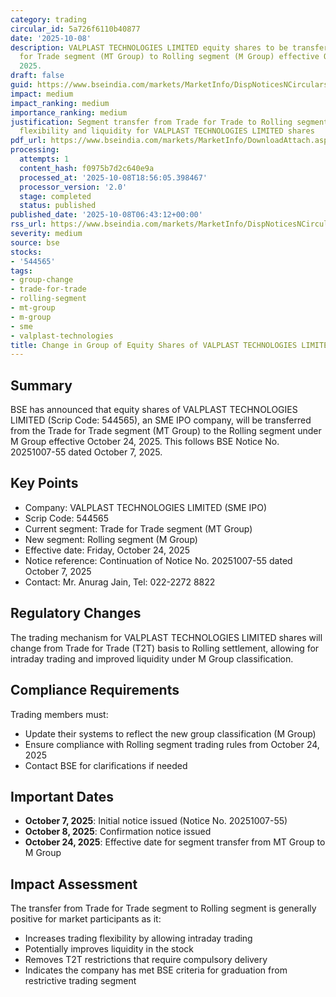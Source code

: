 ```yaml
---
category: trading
circular_id: 5a726f6110b40877
date: '2025-10-08'
description: VALPLAST TECHNOLOGIES LIMITED equity shares to be transferred from Trade
  for Trade segment (MT Group) to Rolling segment (M Group) effective October 24,
  2025.
draft: false
guid: https://www.bseindia.com/markets/MarketInfo/DispNoticesNCirculars.aspx?Noticeid={07D919B5-69D8-465D-941B-EFA8DE346E17}&noticeno=20251008-2&dt=10/08/2025&icount=2&totcount=67&flag=0
impact: medium
impact_ranking: medium
importance_ranking: medium
justification: Segment transfer from Trade for Trade to Rolling segment affects trading
  flexibility and liquidity for VALPLAST TECHNOLOGIES LIMITED shares
pdf_url: https://www.bseindia.com/markets/MarketInfo/DownloadAttach.aspx?id=20251008-2&attachedId=
processing:
  attempts: 1
  content_hash: f0975b7d2c640e9a
  processed_at: '2025-10-08T18:56:05.398467'
  processor_version: '2.0'
  stage: completed
  status: published
published_date: '2025-10-08T06:43:12+00:00'
rss_url: https://www.bseindia.com/markets/MarketInfo/DispNoticesNCirculars.aspx?Noticeid={07D919B5-69D8-465D-941B-EFA8DE346E17}&noticeno=20251008-2&dt=10/08/2025&icount=2&totcount=67&flag=0
severity: medium
source: bse
stocks:
- '544565'
tags:
- group-change
- trade-for-trade
- rolling-segment
- mt-group
- m-group
- sme
- valplast-technologies
title: Change in Group of Equity Shares of VALPLAST TECHNOLOGIES LIMITED
---
```


## Summary

BSE has announced that equity shares of VALPLAST TECHNOLOGIES LIMITED (Scrip Code: 544565), an SME IPO company, will be transferred from the Trade for Trade segment (MT Group) to the Rolling segment under M Group effective October 24, 2025. This follows BSE Notice No. 20251007-55 dated October 7, 2025.

## Key Points

- Company: VALPLAST TECHNOLOGIES LIMITED (SME IPO)
- Scrip Code: 544565
- Current segment: Trade for Trade segment (MT Group)
- New segment: Rolling segment (M Group)
- Effective date: Friday, October 24, 2025
- Notice reference: Continuation of Notice No. 20251007-55 dated October 7, 2025
- Contact: Mr. Anurag Jain, Tel: 022-2272 8822

## Regulatory Changes

The trading mechanism for VALPLAST TECHNOLOGIES LIMITED shares will change from Trade for Trade (T2T) basis to Rolling settlement, allowing for intraday trading and improved liquidity under M Group classification.

## Compliance Requirements

Trading members must:
- Update their systems to reflect the new group classification (M Group)
- Ensure compliance with Rolling segment trading rules from October 24, 2025
- Contact BSE for clarifications if needed

## Important Dates

- **October 7, 2025**: Initial notice issued (Notice No. 20251007-55)
- **October 8, 2025**: Confirmation notice issued
- **October 24, 2025**: Effective date for segment transfer from MT Group to M Group

## Impact Assessment

The transfer from Trade for Trade segment to Rolling segment is generally positive for market participants as it:
- Increases trading flexibility by allowing intraday trading
- Potentially improves liquidity in the stock
- Removes T2T restrictions that require compulsory delivery
- Indicates the company has met BSE criteria for graduation from restrictive trading segment